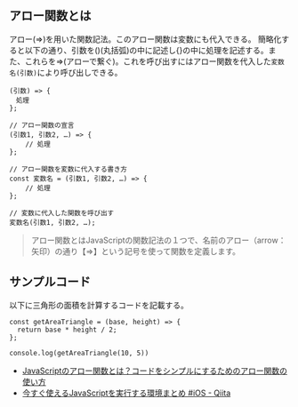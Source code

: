 ## アロー関数とは
アロー(=>)を用いた関数記法。このアロー関数は変数にも代入できる。
簡略化すると以下の通り、引数を()(丸括弧)の中に記述し{}の中に処理を記述する。また、これらを=>(アローで繋ぐ)。これを呼び出すにはアロー関数を代入した`変数名(引数)`により呼び出しできる。

```
(引数) => {
　処理
};
```

```
// アロー関数の宣言
(引数1, 引数2, …) => {
    // 処理
};

// アロー関数を変数に代入する書き方
const 変数名 = (引数1, 引数2, …) => {
    // 処理
};

// 変数に代入した関数を呼び出す
変数名(引数1, 引数2, …);
```


> アロー関数とはJavaScriptの関数記法の１つで、名前のアロー（arrow：矢印）の通り【=>】という記号を使って関数を定義します。

## サンプルコード
以下に三角形の面積を計算するコードを記載する。

```
const getAreaTriangle = (base, height) => {
  return base * height / 2;
};

console.log(getAreaTriangle(10, 5))
```


- [JavaScriptのアロー関数とは？コードをシンプルにするためのアロー関数の使い方](https://www.bold.ne.jp/engineer-club/javascript-arrow-functions)
- [今すぐ使えるJavaScriptを実行する環境まとめ #iOS - Qiita](https://qiita.com/ukiuni@github/items/d077e2d450c79829a67f)
